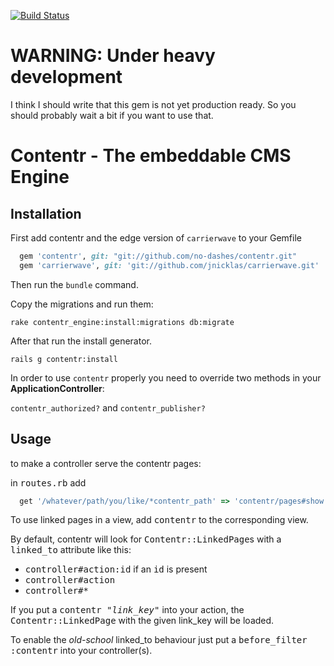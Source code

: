 [![Build Status](https://secure.travis-ci.org/Crunch09/contentr.png)](http://travis-ci.org/Crunch09/contentr)

# WARNING: Under heavy development

I think I should write that this gem is not yet production
ready. So you should probably wait a bit if you want
to use that.

# Contentr -  The embeddable CMS Engine

## Installation

First add contentr and the edge version of `carrierwave` to your Gemfile
```ruby
  gem 'contentr', git: "git://github.com/no-dashes/contentr.git"
  gem 'carrierwave', git: 'git://github.com/jnicklas/carrierwave.git'
```

Then run the `bundle` command.

Copy the migrations and run them:

`rake contentr_engine:install:migrations db:migrate`

After that run the install generator.

`rails g contentr:install`

In order to use `contentr` properly you need to override two methods in your **ApplicationController**:

`contentr_authorized?` and `contentr_publisher?`

## Usage

to make a controller serve the contentr pages:

in <tt>routes.rb</tt> add

```ruby
  get '/whatever/path/you/like/*contentr_path' => 'contentr/pages#show', :as => 'contentr'
```

To use linked pages in a view, add <tt>contentr</tt> to the corresponding view.

By default, contentr will look for <tt>Contentr::LinkedPage</tt>s with a <tt>linked_to</tt> attribute like this:

* <tt>controller#action:id</tt> if an <tt>id</tt> is present
* <tt>controller#action</tt>
* <tt>controller#*</tt>

If you put a <tt>contentr "<i>link_key</i>"</tt> into your action, the <tt>Contentr::LinkedPage</tt> with the given link_key will be loaded.

To enable the <i>old-school</i> linked_to behaviour just put a <tt>before_filter :contentr</tt> into your controller(s).
